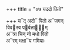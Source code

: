 +++
title = "०७ यददो पितो"

+++
य᳓द् अदो᳓ पितो अ᳓जगन्  
विव᳓स्व प᳓र्वताना᳐म्  
अ᳓त्रा चिन् नो मधो पितो  
अ᳓रम् भक्षा᳓य गमियाः